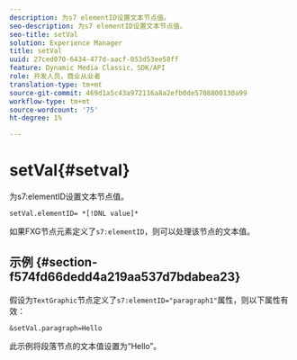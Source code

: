 ```yaml
---
description: 为s7 elementID设置文本节点值。
seo-description: 为s7 elementID设置文本节点值。
seo-title: setVal
solution: Experience Manager
title: setVal
uuid: 27ced070-6434-477d-aacf-053d53ee58ff
feature: Dynamic Media Classic，SDK/API
role: 开发人员，商业从业者
translation-type: tm+mt
source-git-commit: 469d1a5c43a972116a8a2efb0de5708800130a99
workflow-type: tm+mt
source-wordcount: '75'
ht-degree: 1%

---
```



# setVal{#setval}

为s7:elementID设置文本节点值。

`setVal.elementID= *[!DNL value]*`

如果FXG节点元素定义了`s7:elementID`，则可以处理该节点的文本值。

## 示例 {#section-f574fd66dedd4a219aa537d7bdabea23}

假设为`TextGraphic`节点定义了`s7:elementID="paragraph1"`属性，则以下属性有效：

`&setVal.paragraph=Hello`

此示例将段落节点的文本值设置为“Hello”。
